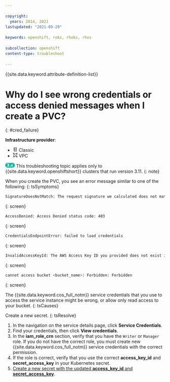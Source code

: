 ```yaml
---

copyright: 
  years: 2014, 2021
lastupdated: "2021-09-29"

keywords: openshift, roks, rhoks, rhos

subcollection: openshift
content-type: troubleshoot

---
```




{{site.data.keyword.attribute-definition-list}}


# Why do I see wrong credentials or access denied messages when I create a PVC?
{: #cred_failure}

**Infrastructure provider**:
* <img src="images/icon-classic.png" alt="Classic infrastructure provider icon" width="15" style="width:15px; border-style: none"/> Classic
* <img src="images/icon-vpc.png" alt="VPC infrastructure provider icon" width="15" style="width:15px; border-style: none"/> VPC


<img src="images/icon-version-311.png" alt="Version 3.11 icon" width="30" style="width:30px; border-style: none"/> This troubleshooting topic applies only to {{site.data.keyword.openshiftshort}} clusters that run version 3.11.
{: note}




When you create the PVC, you see an error message similar to one of the following:
{: tsSymptoms}

```sh
SignatureDoesNotMatch: The request signature we calculated does not match the signature you provided. Check your AWS Secret Access Key and signing method. For more information, see REST Authentication and SOAP Authentication for details.
```
{: screen}

```sh
AccessDenied: Access Denied status code: 403
```
{: screen}

```sh
CredentialsEndpointError: failed to load credentials
```
{: screen}

```sh
InvalidAccessKeyId: The AWS Access Key ID you provided does not exist in our records`
```
{: screen}

```sh
cannot access bucket <bucket_name>: Forbidden: Forbidden
```
{: screen}



The {{site.data.keyword.cos_full_notm}} service credentials that you use to access the service instance might be wrong, or allow only read access to your bucket.
{: tsCauses}


Create a new secret.
{: tsResolve}

1. In the navigation on the service details page, click **Service Credentials**.
2. Find your credentials, then click **View credentials**.
3. In the **iam_role_crn** section, verify that you have the `Writer` or `Manager` role. If you do not have the correct role, you must create new {{site.data.keyword.cos_full_notm}} service credentials with the correct permission.
4. If the role is correct, verify that you use the correct **access_key_id** and **secret_access_key** in your Kubernetes secret.
5. [Create a new secret with the updated **access_key_id** and **secret_access_key**](/docs/containers?topic=containers-object_storage#create_cos_secret).







